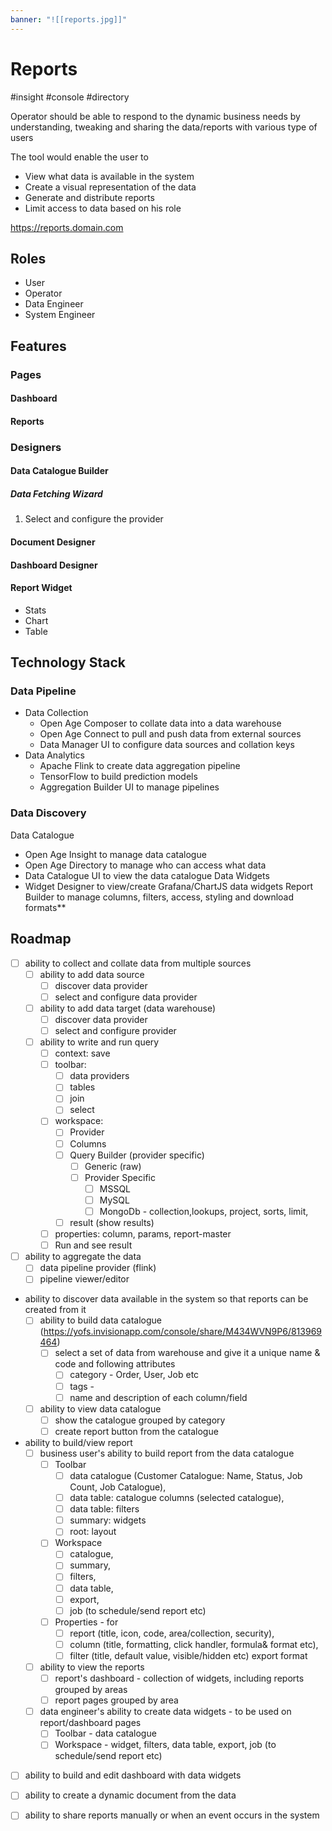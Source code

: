 ```yaml
---
banner: "![[reports.jpg]]"
---
```

# Reports
#insight #console #directory 

Operator should be able to respond to the dynamic business needs by understanding, tweaking and sharing the data/reports with various type of users

The tool would enable the user to
-   View what data is available in the system
-   Create a visual representation of the data
-   Generate and distribute reports
-   Limit access to data based on his role

https://reports.domain.com


## Roles
- User
- Operator
- Data Engineer
- System Engineer

## Features

### Pages
#### Dashboard 
#### Reports

### Designers
#### Data Catalogue Builder 
##### Data Fetching Wizard
1. Select and configure the provider

#### Document Designer
#### Dashboard Designer
#### Report Widget
- Stats
- Chart
- Table

## Technology Stack

### Data Pipeline
- Data Collection
	- Open Age Composer to collate data into a data warehouse
	- Open Age Connect to pull and push data from external sources
	- Data Manager UI to configure data sources and collation keys
- Data Analytics
	- Apache Flink to create data aggregation pipeline
	- TensorFlow to build prediction models
	- Aggregation Builder UI to manage pipelines

### Data Discovery

Data Catalogue
-   Open Age Insight to manage data catalogue
-   Open Age Directory to manage who can access what data
-   Data Catalogue UI to view the data catalogue
Data Widgets
-   Widget Designer to view/create Grafana/ChartJS data widgets
Report Builder to manage columns, filters, access, styling and download formats**

## Roadmap
- [ ] ability to collect and collate data from multiple sources 
	- [ ] ability to add data source
		- [ ] discover data provider
		- [ ] select and configure data provider
	- [ ] ability to add data target (data warehouse)
		- [ ] discover data provider
		- [ ] select and configure provider
	- [ ] ability to write and run query
		- [ ] context: save
		- [ ] toolbar: 
			- [ ] data providers
			- [ ] tables
			- [ ] join
			- [ ] select
		- [ ] workspace: 
			- [ ] Provider
			- [ ] Columns
			- [ ] Query Builder (provider specific)
				- [ ] Generic (raw)
				- [ ] Provider Specific 
					- [ ] MSSQL
					- [ ] MySQL
					- [ ] MongoDb - collection,lookups, project, sorts, limit, 
			- [ ] result (show results)
		- [ ] properties: column, params, report-master
		- [ ] Run and see result
- [ ] ability to aggregate the data 
	- [ ] data pipeline provider (flink)
	- [ ] pipeline viewer/editor
- ability to discover data available in the system so that reports can be created from it
	- [ ] ability to build data catalogue (https://yofs.invisionapp.com/console/share/M434WVN9P6/813969464)
		- [ ] select a set of data from warehouse and give it a unique name & code and following attributes
			- [ ] category  - Order, User, Job etc
			- [ ] tags - 
			- [ ] name and description of each column/field
	- [ ] ability to view data catalogue
		- [ ] show the catalogue grouped by category
		- [ ] create report button from the catalogue
- ability to build/view report
	- [ ] business user's ability to build report from the data catalogue
		- [ ] Toolbar 
			- [ ] data catalogue (Customer Catalogue: Name, Status, Job Count, Job Catalogue), 
			- [ ] data table: catalogue columns (selected catalogue),
			- [ ] data table: filters
			- [ ] summary: widgets
			- [ ] root: layout
		- [ ] Workspace 
			- [ ] catalogue,
			- [ ] summary, 
			- [ ] filters, 
			- [ ] data table, 
			- [ ] export, 
			- [ ] job (to schedule/send report etc)
		- [ ] Properties - for 
			- [ ] report (title, icon, code, area/collection, security), 
			- [ ] column (title, formatting, click handler, formula& format etc), 
			- [ ] filter (title, default value, visible/hidden etc) export format
	- [ ] ability to view the reports
		- [ ] report's dashboard - collection of widgets, including reports grouped by areas
		- [ ] report pages grouped by area
	- [ ] data engineer's ability to create data widgets - to be used on report/dashboard pages
		- [ ] Toolbar - data catalogue
		- [ ] Workspace - widget, filters, data table, export, job (to schedule/send report etc)
- [ ] ability to build and edit dashboard with data widgets
- [ ] ability to create a dynamic document from the data
- [ ] ability to share reports manually or when an event occurs in the system

